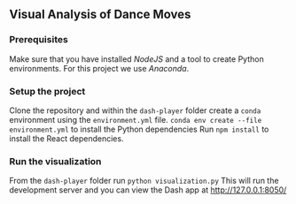 ## Visual Analysis of Dance Moves

### Prerequisites
Make sure that you have installed *NodeJS* and a tool to create Python environments. 
For this project we use *Anaconda*.
### Setup the project
Clone the repository and within the `dash-player` folder create a `conda` environment using the `environment.yml` file.
`conda env create --file environment.yml` to install the Python dependencies
Run `npm install` to install the React dependencies.


### Run the visualization
From the `dash-player` folder run `python visualization.py`
This will run the development server and you can view the Dash app at http://127.0.0.1:8050/
